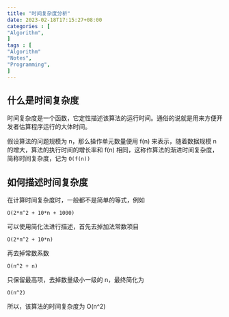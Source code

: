 ```yaml
---
title: "时间复杂度分析"
date: 2023-02-18T17:15:27+08:00
categories : [
"Algorithm",
]
tags : [
"Algorithm"
"Notes",
"Programming",
]
---
```


## 什么是时间复杂度

时间复杂度是一个函数，它定性描述该算法的运行时间。通俗的说就是用来方便开发者估算程序运行的大体时间。

假设算法的问题规模为 n，那么操作单元数量便用 f(n) 来表示，随着数据规模 n 的增大，算法的执行时间的增长率和 f(n) 相同，这称作算法的渐进时间复杂度，简称时间复杂度，记为 `O(f(n))`

## 如何描述时间复杂度

在计算时间复杂度时，一般都不是简单的等式，例如

```
O(2*n^2 + 10*n + 1000)
```

可以使用简化法进行描述，首先去掉加法常数项目

```
O(2*n^2 + 10*n)
```

再去掉常数系数

```
O(n^2 + n)
```

只保留最高项，去掉数量级小一级的 n，最终简化为

```
O(n^2)
```

所以，该算法的时间复杂度为 O(n^2)




